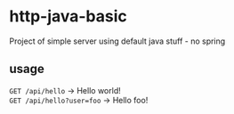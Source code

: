 # http-java-basic
Project of simple server using default java stuff - no spring

## usage
`GET /api/hello` -> Hello world!  
`GET /api/hello?user=foo` -> Hello foo!
